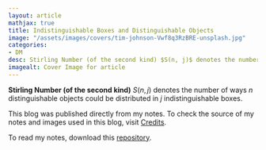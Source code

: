 ```yaml
---
layout: article
mathjax: true
title: Indistinguishable Boxes and Distinguishable Objects
image: "/assets/images/covers/tim-johnson-Vwf8q3RzBRE-unsplash.jpg"
categories:
- DM
desc: Stirling Number (of the second kind) $S(n, j)$ denotes the number of ways $n$ distinguishable objects could be distributed in $j$ indistinguishable boxes. 
imagealt: Cover Image for article
---
```


**Stirling Number (of the second kind)** $S(n, j)$ denotes the number of ways $n$ distinguishable objects could be distributed in $j$ indistinguishable boxes.

























































































































































































































































































































































































































This blog was published directly from my notes.
To check the source of my notes and images used in this blog, visit <a href="/credits.html" target="_blank">Credits</a>.

To read my notes, download this <a href="https://github.com/bovem/CS" target="blank">repository</a>.